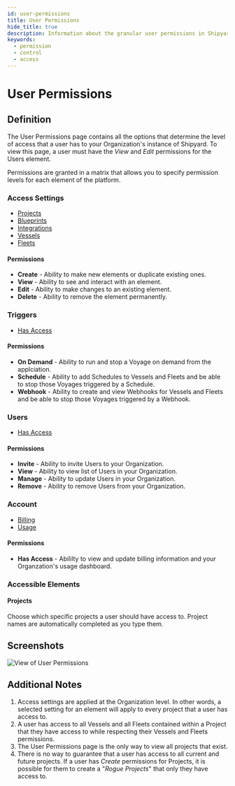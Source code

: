 ```yaml
---
id: user-permissions
title: User Permissions
hide_title: true
description: Information about the granular user permissions in Shipyard.
keywords:
  - permission
  - control
  - access
---
```


# User Permissions

## Definition

The User Permissions page contains all the options that determine the level of
access that a user has to your Organization's instance of Shipyard.
To view this page, a user must have the _View_ and _Edit_ permissions for the Users element.

Permissions are granted in a matrix that allows you to specify permission
levels for each element of the platform.

### Access Settings

- [Projects](../projects.md)
- [Blueprints](../blueprints/blueprints-overview.md)
- [Integrations](integrations/integrations-overview.md)
- [Vessels](../vessels.md)
- [Fleets](../fleets/fleets-overview.md)

#### Permissions

- **Create** - Ability to make new elements or duplicate existing ones.
- **View** - Ability to see and interact with an element.
- **Edit** - Ability to make changes to an existing element.
- **Delete** - Ability to remove the element permanently.

### Triggers

- [Has Access](../triggers/triggers-overview.md)

#### Permissions

- **On Demand** - Ability to run and stop a Voyage on demand from the applciation.
- **Schedule** - Ability to add Schedules to Vessels and Fleets and be able to stop
those Voyages triggered by a Schedule.
- **Webhook** - Ability to create and view Webhooks for Vessels and Fleets and be
able to stop those Voyages triggered by a Webhook.

### Users

- [Has Access](user-management.md)

#### Permissions

- **Invite** - Ability to invite Users to your Organization.
- **View** - Ability to view list of Users in your Organization.
- **Manage** - Ability to update Users in your Organization.
- **Remove** - Ability to remove Users from your Organization.

### Account

- [Billing](billing.md)
- [Usage](usage-dashboard.md)

#### Permissions

- **Has Access** - Abililty to view and update billing information and your Organzation's
usage dashboard.

### Accessible Elements

#### Projects

Choose which specific projects a user should have access to.
Project names are automatically completed as you type them.

## Screenshots

![View of User Permissions](./UserPermissionsScreenshot.png)

## Additional Notes

1. Access settings are applied at the Organization level.
In other words, a selected setting for an element will apply to every project
that a user has access to.
2. A user has access to all Vessels and all Fleets contained within a Project
that they have access to while respecting their Vessels and Fleets permissions.
3. The User Permissions page is the only way to view all projects that exist.
4. There is no way to guarantee that a user has access to all current and future projects.
If a user has _Create_ permissions for Projects, it is possible for them to
create a "_Rogue Projects_" that only they have access to.
